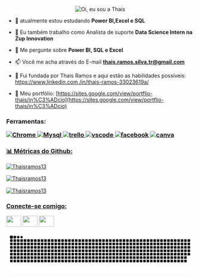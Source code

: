 <p align="center">
  <img src="https://github.com/Thaisramos13/Thaisramos13/raw/main/assets/header-github.gif (1) (1).gif" alt="Oi, eu sou a Thais" > 
</p>

<!--
How to make the bio gif ?
💜 Thanks to [matyo91](https://github.com/matyo91)

I made my with https://codesandbox.io/s/github-profile-2ijk7
Then i recorded my screen to gif on Mac with Quicktime  and save result to [assets/github.mov](assets/github.mov)
This [GIF converter](https://ezgif.com/video-to-gif) help me to create a dedicated command that convert MOV to GIF.
Then i save result to [assets/github.gif](assets/github.gif)
-->

- 🌱 atualmente estou estudando **Power BI,Excel e SQL**

- 👯 Eu também trabalho como Analista de suporte **Data Science Intern na Zup Innovation**

- 💬 Me pergunte sobre **Power BI, SQL e Excel**

- 📫 Você me acha através do E-mail **thais.ramos.silva.tr@gmail.com**

- 📄 Fui fundada por Thais Ramos e aqui estão as habilidades possíveis: [https://www.linkedin.com /in/thais-ramos-33023619a/](https://www.linkedin.com/in/thais-ramos-33023619a/)

- 📄 Meu portfólio: [https://sites.google.com/view/portflio-thais/in%C3%ADcio](https://sites.google.com/view/portflio-thais/in%C3%ADcio)

<h3 align="left">Ferramentas:
          </ h3>
          <p align= "left"><a href= <img src="https://cdn.jsdelivr.net/gh/devicons/devicon/icons/canva/canva-original.svg" alt="canva" width="40" height="40" </a>
 <img src="https://cdn.jsdelivr.net/gh/devicons/devicon/icons/chrome/chrome-plain-wordmark.svg" alt="Chrome" width="40" height="40" </a> <img src="https://cdn.jsdelivr.net/gh/devicons/devicon/icons/mysql/mysql-original.svg" alt="Mysql" width="40" height="40"</a> <img src="https://cdn.jsdelivr.net/gh/devicons/devicon/icons/trello/trello-plain.svg" alt="trello" width="40" height="40" </a> <img src="https://cdn.jsdelivr.net/gh/devicons/devicon/icons/vscode/vscode-original.svg" alt="vscode" width="40" height="40" </a> <img src="https://cdn.jsdelivr.net/gh/devicons/devicon/icons/facebook/facebook-original.svg" alt="facebook" width="40" height="40" </a> <img src="https://cdn.jsdelivr.net/gh/devicons/devicon/icons/canva/canva-original.svg" alt="canva" width="40" height="40" </a>

<h3 align="left"> 📊 Métricas do Github: </h3>
<p align="left"> <img src="https://komarev.com/ghpvc/?username=Thaisramos13&label=Profile%20views&color=0e75b6&style=flat" alt="Thaisramos13" /> </p>

<p><img align="center" src="https://github-readme-stats.vercel.app/api?username=Thaisramos13&show_icons=true&locale=en" alt="Thaisramos13" /></p>

<p><img align="center" src="https://github-readme-streak-stats.herokuapp.com/?user=Thaisramos13&" alt="Thaisramos13" /></p>
          
<h3 align="left">Conecte-se comigo:
          </h3>
<p align= "left"><a href="https://codepen.io/thaisramos13" target="blank"><img align="center" src="https://cdn.jsdelivr.net/gh/devicons/devicon/icons/codepen/codepen-original-wordmark.svg" height="30" width="40" /></a>
<a href="https://linkedin.com/in/thaisramos33023619a" target="blank"><img align="center" src="https://cdn.jsdelivr.net/gh/devicons/devicon/icons/linkedin/linkedin-original.svg"  height="30" width="40" /></a>
<a href="https://discord.gg/Thai.ramos#3011" target="blank"><img align="center" src= "https://img.shields.io/badge/Discord-7289DA?style=for-the-badge&logo=discord&logoColor=white"  height="30" width="40" /></a>
</p>

  ![Snake animation](https://github.com/thaisramos13/thaisramos13/raw/main/github-contribution-grid-snake.svg)
